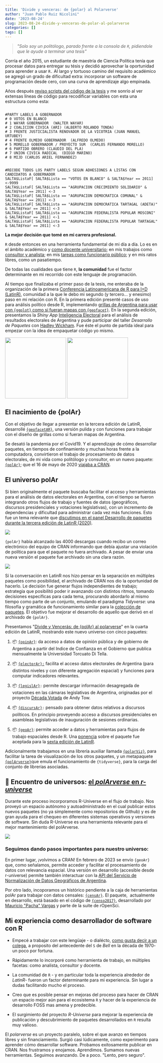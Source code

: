 ```yaml
---
title: 'Divide y venceras: de {polar} al Polarverse'
author: "Juan Pablo Ruiz Nicolini"
date: '2023-08-24'
slug: 2023-08-24-divide-y-venceras-de-polar-al-polarverse
categories: []
tags: []
---
```


> *"Solo soy un politólogo, parado frente a la consola de `R`, pidiendole que le ayude a terminar una tesis"*

Corría el año 2015, un estudiante de maestría de Ciencia Política tenía que procesar datos para entregar su tésis y decidió aprovechar la oportunidad para aprender a usar `R.` Al largo y tortuoso camino del requisito académico se agregó un grado de dificultad extra: incorporar un software de programación desde cero, con una curva de aprendizaje algo empinada.

Años después [reviso scripts del código de la tesis](https://github.com/TuQmano/evoteSALTA_UTDT) y me sonrío al ver extensas líneas de código para recodificar variables con esta una estructura como esta:

```{r}

#PARTY LABELS A GOBERNADOR
# 0 VOTOS EN BLANCO
# 1 WAYAR GOBERNADOR  (WALTER WAYAR)
# 2 COALICION CIVICA (ARI) (ALBERTO ROLANDO TONDA)
# 3 FRENTE JUSTICIALISTA RENOVADOR DE LA VICOTRIA (JUAN MANUEL URTUBEY)
# 4 FRENTE OLMEDO GOBERNADOR  (ALFREDO OLMEDO)
# 5 MORELLO GOBERNADOR / PROYECTO SUR  (CARLOS FERNANDO MORELLO)
# 6 PARTIDO OBRERO (CLAUDIO DEL PLA)
# 7 UNION CIVICA RADICAL  (DIEGO MARINO)
# 8 MIJD (CARLOS ARIEL FERNANDEZ)


#RECODE TODOS LOS PARTY LABELS SEGUN ADHESIONES A LISTAS CON CANDIDATOS A GOBERNADOR
SALTA$ListaF[ SALTA$Lista == "VOTOS EN BLANCO" & SALTA$Year == 2011] <-9999
SALTA$ListaF[ SALTA$Lista == "AGRUPACION CRECIMIENTO SOLIDARIO" & SALTA$Year == 2011] <-3
SALTA$ListaF[ SALTA$Lista == "AGRUPACION DEMOCRATICA COMUNAL" & SALTA$Year == 2011] <-3
SALTA$ListaF[ SALTA$Lista == "AGRUPACION DEMOCRATICA TARTAGAL (ADETA)" & SALTA$Year == 2011] <-3
SALTA$ListaF[ SALTA$Lista == "AGRUPACION FEDERALISTA POPULAR MOSCONI" & SALTA$Year == 2011] <-1
SALTA$ListaF[ SALTA$Lista == "AGRUPACION FEDERALISTA POPULAR TARTAGAL" & SALTA$Year == 2011] <-3
```

**La mejor decisión que tomé en mi carrera profesional.**

`R` desde entonces en una herramienta fundamental de mi día a día. Lo es en el ámbito académico y [como docente universitario](https://tuqmano.github.io/geo_utdt/); en mis trabajos como [consultor y analista](https://twitter.com/menta_arg); en mis [tareas como funcionario público](https://ropensci.org/es/blog/2022/11/23/r-universe-stars-1-es/); y en mis ratos libres, como un pasatiempo.

De todas las cualidades que tiene `R`, **la comunidad** fue el factor determinante en mi recorrido con este lenguaje de programación.

Al tiempo que finalizaba el primer paso de la tesis, me enteraba de la organización de la primera [Conferencia Latinoamericana de R para I+D (LatinR)](https://latin-r.com/), comunidad a la que le debo mi segundo (y tercero... y enesimo) paso en mi relación con R. En la primera edición presenté casos de uso para análisis político desde R, implementando [grillas de Argentina para usar con `{ggplot}` como si fueran mapas con `{geofacet}`](https://www.researchgate.net/publication/327382101_Geofaceting_Argentina_LatinR_2018). En la segunda edición, presentamos la *Shiny App* [Inteligencia Electoral](http://inteligenciaelectoral.mentacomunicacion.com.ar/) para el análisis de resultados electorales de Argentina y pude participar del taller  _Desarrollo de Paquetes_ con [Hadley Wickham](https://hadley.nz/). Fue éste el punto de partida ideal para empezar con la idea de empaquetar código yo mismo.


<img src="https://lh5.googleusercontent.com/L0544tZ7i2883QLp7qQGoix1hqLwjppjd9LYnE95Csh-Sq78J_FjRBYh_GZ6Hu1D0QVBzWf0unNjhTOWwClpNkoSjYoNWUjRtE7sVt5-s8KtOGr646jorwPSIJaPduvDSkJJ-bzpArzD-2HfpHGTsew" width="200">
<img src="https://lh3.googleusercontent.com/JhbZ-qOlqRNW-AVAho4A_xjEVw_NUSwwBPy2fM7DwirTKXclyuJfmPm0puMqv1MxaLCIH6ljZ6yU0pDvH-t4TPZenzjHbekNpChPuSrKiWSNH_cKRqxy4iMDdYztWJnjHNM9q10VJ0JC2VZKDHLEBpY" width="200">




## El nacimiento de {polAr}

Con el objetivo de llegar a presentar en la tercera edición de LatinR, desarrollé [`{geofacetAR}`](https://electorarg.github.io/geofaceteAR/), una versión pulida y con funciones para trabajar con el diseño de grillas como si fueran mapas de Argentina.

Se desató la pandemia por el Covid19. Y el aprendizaje de cómo desarrollar paquetes, en tiempos de confinamiento y muchas horas frente a la computadora, convirtieron el trabajo de procesamiento de datos electorales, de mi vida como politólogo y consultor, en un nuevo paquete: [`{polAr}`](https://github.com/electorArg/polAr); que el 16 de mayo de 2020 [viajaba a CRAN](https://twitter.com/CRANberriesFeed/status/1261597845808975872).

## El universo polAr

Si bien originalmente el paquete buscaba facilitar el acceso y herramientas para el análisis de datos electorales en Argentina, con el tiempo se fueron integrando otros flujos de trabajo y fuentes de datos (geográficos, discursos presidenciales y votaciones legislativas), con un incremento de dependencias y dificultad para administrar cada vez más funciones. Esto fue un tema relevante que [discutimos en el panel Desarrollo de paquetes durante la tercera edición de LatinR (2020)](https://www.youtube.com/watch?v=UYvSv8StDa8&t=10872s).

[![](https://lh5.googleusercontent.com/uQA8VbmFABjeZbo96fkAtxOqQCLyYnG-PYpDpyzPrs01VrB2bKZDm2X9-jelYXnBvrENlHJxYGcw_h8FSo2jIREks_fHvkPHRXf0ejlcTNqYjdW4wPKZujS2n4GKrnTFZyabIQNUpRzehqRq1FHlbLY)](https://www.youtube.com/watch?v=UYvSv8StDa8&t=10872s)

`{polAr}` había alcanzado las 4000 descargas cuando recibo un correo electrónico del equipo de CRAN informando que debía ajustar una violación de política para que el paquete no fuera archivado. A pesar de enviar una nueva versión el paquete fue archivado sin una clara razón.

![](https://lh4.googleusercontent.com/BVfIfOecfmQidGrxg4vcISxDw-Cgpri7cxCZcOnHsiR9HW2qwjTR5SRP_AVR27Gf7KFL2Grby_R0nkcbiPlT5ZPh9-GloKBSOuI1fseNGuYOEvopYUe7bAGIBURhX5TX9G3BT4glKRCrr74cyN40Y38)

Sí la conversación en LatinR nos hizo pensar en la separación en múltiples paquetes como posibilidad, el archivado de CRAN nos dio la oportunidad de hacerlo. Le decisión fue generar flujos independientes de trabajo; estrategia que posibilitó poder ir avanzando con distintos ritmos, tomando decisiones específicas para cada tema, procurando abordarlo al mismo tiempo como parte de un conjunto, emulando el paradigma *Tidyverse*: una filosofía y gramática de funcionamiento similar para la [colección de paquetes](https://tuqmano.ar/2021/06/05/de-polar-al-polarverse/). El objetivo fue mejorar el desarrollo de aquello que derivó en el archivado de `{polAr}`.

Presentamos "[Divide y Vencerás: de {polAr} al polarverse](https://github.com/TuQmano/latinr2021/blob/master/divide_reinaras/divide_reinaras.pdf)" en la cuarta edición de LatinR, mostrando este nuevo universo con cinco paquetes:

1.  📦 [`{opinAr}`](https://politicaargentina.r-universe.dev/opinAr): da acceso a datos de opinión pública y de gobierno de Argentina a partir del Indice de Confianza en el Gobierno que publica mensualmente la Universidad Torcuato Di Tella.

2.  📦 [`{electorAr}:`](https://politicaargentina.r-universe.dev/electorAr) facilita el acceso datos electorales de Argentina (para distintos niveles y con diferente agregación espacial) y funciones para computar indicadores relevantes.

3.  📦 [`{legislAr}`](https://politicaargentina.r-universe.dev/legislAr)`:` permite descargar información desagregada de votaciones en las cámaras legislativas de Argentina, originadas por el proyecto [Década Votada](https://andytow.com/scripts/disciplina/index-d.html) de Andy Tow.

4.  📦 [`{discursAr}`](https://politicaargentina.r-universe.dev/discursAr)`:` pensado para obtener datos relativos a discursos políticos. En principio proveyendo acceso a discursos presidenciales en asambleas legislativas de inauguración de sesiones ordinarias.

5.  📦 [`{geoAr}`](https://politicaargentina.r-universe.dev/geoAr): permite acceder a datos y herramientas para flujos de trabajo espaciales desde R. Una [ponencia](https://github.com/TuQmano/latinr2023/blob/main/geoAr/geoAr.pdf) sobre el paquete fue aceptada para la [sexta edición de LatinR](https://latin-r.com/).

Adicionalmente trabajamos en una librería auxiliar llamada [`{polarViz}`](https://politicaargentina.r-universe.dev/polArViz), para facilitar la tarea de visualización de los otros paquetes, y un metapaquete [`{polArverse}`](https://politicaargentina.r-universe.dev/polArverse)que emula el funcionamiento de `{tidyverse}`, para la carga del conjunto de librerías asociadas.

## 🌠 Encuentro de universos: [el *polArverse* en *r-universe*](https://politicaargentina.r-universe.dev/builds)

Durante este proceso incorporamos R-Universe en el flujo de trabajo. Nos proveyó un espacio autónomo y autoadministrado en el cual publicar estos nuevos paquetes (no ya simplemente como repositorios de Github) y es de gran ayuda para el chequeo en diferentes sistemas operativos y versiones de software. Sin duda R-Universe es una herramienta relevante para el mejor mantenimiento del polArverse.

![](https://lh4.googleusercontent.com/VHMVype__IRMsC3OkW3SHS68Htr8eJD58TPfZpCkycy6iReA_sDjbasHGqwP7RptmvPoD1C6KIYW3RUEEh1NjIxDJNRpmgTdebOz6n1Nzgpc3jLGN8DHYVbkUmYxYGISTc80HuCS-Y3rDl0BtahstFc)

### Seguimos dando pasos importantes para nuestro universo:

En primer lugar, ¡volvimos a CRAN! En febrero de 2023 se envío `{geoAr}` que, como señalamos, permite acceder y facilitar el procesamiento de datos con relevancia espacial. Una versión en desarrollo (accesible desde r-universe) permite también interactuar con la [API del Servicio de Normalización de Datos Geográficos de Argentina](https://georef-ar-api.readthedocs.io/es/latest/).

Por otro lado, incoporamos un histórico pendiente a la caja de herramientas polAr para trabajar con datos censales: [`{censAr}`](https://github.com/PoliticaArgentina/censAr). El paquete,  actualmente en desarrollo, está basado en el código de [`{censo2017}`](https://docs.ropensci.org/censo2017/), desarrollado por [Mauricio "Pacha" Vargas](https://ropensci.org/author/pach%C3%A1-aka-mauricio-vargas-sep%C3%BAlveda/) y parte de la suite de rOpenSci.

## Mi experiencia como desarrollador de software con R

-   Empecé a trabajar con este lengüaje - o dialécto, [como gusta decir a un colega](https://tuqmano.github.io/CienciaDeDatosCiPol/clases/clase1.html#12), a proposito del antecedente del `S` de *Bell* en la década de 1970- un poco por fortuna.

-   Rápidamente lo incorporé como herramienta de trabajo, en múltiples facetas: como analista, consultor y docente.

-   La comunidad de `R` - y en particular toda la experiencia alrededor de *LatinR*- fueron un factor determinante para mi experiencia. Sin lugar a dudas facilitando mucho el proceso.

-   Creo que es posible pensar en mejoras del proceso para hacer de CRAN un espacio mejor aún para el ecosistema `R` y hacer de la experiencia de desarrollo FOSS mas amena y predecible.

-   El surgimiento del proyecto *R-Universe* para mejorar la experiencia de publicación y descubrimiento de paquetes desarrollados en `R` resulta muy valioso.

El *polarverse* es un proyecto paralelo, sobre el que avanzo en tiempos libres y sin financiamiento. Surgió casi lúdicamente, como experimento para aprender cómo desarrollar software. Probamos exitosamente publicar en CRAN. Nos frustramos y enojamos. Aprendimos. Sumamos nuevas herramientas. Seguimos avanzando. De a poco. "Lento, pero seguro".
